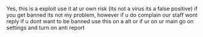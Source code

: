 Yes, this is a exploit use it at ur own risk (its not a virus its a false positive)
if you get banned its not my problem, however if u do complain our staff wont reply if u dont want to be banned use this on a alt or if ur on ur main go on settings and turn on anti report

